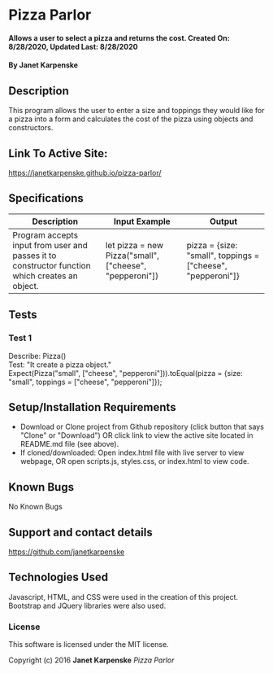 # Pizza Parlor

#### Allows a user to select a pizza and returns the cost. Created On: 8/28/2020, Updated Last: 8/28/2020

#### By Janet Karpenske

## Description

This program allows the user to enter a size and toppings they would like for a pizza into a form and calculates the cost of the pizza using objects and constructors.

## Link To Active Site:
https://janetkarpenske.github.io/pizza-parlor/

## Specifications
| Description | Input Example | Output |
|-------------|---------------|--------|
| Program accepts input from user and passes it to constructor function which creates an object. | let pizza = new Pizza("small", ["cheese", "pepperoni"]) | pizza = {size: "small", toppings = ["cheese", "pepperoni"]} |

## Tests
### Test 1
Describe: Pizza() </br>
Test: "It create a pizza object." </br>
Expect(Pizza("small", ["cheese", "pepperoni"])).toEqual(pizza = {size: "small", toppings = ["cheese", "pepperoni"]});


## Setup/Installation Requirements

* Download or Clone project from Github repository (click button that says "Clone" or "Download") OR click link to view the active site located in README.md file (see above). 
* If cloned/downloaded: Open index.html file with live server to view webpage, OR open scripts.js, styles.css, or index.html to view code.

## Known Bugs

No Known Bugs

## Support and contact details

https://github.com/janetkarpenske

## Technologies Used

Javascript, HTML, and CSS were used in the creation of this project. Bootstrap and JQuery libraries were also used.

### License

This software is licensed under the MIT license.

Copyright (c) 2016 **Janet Karpenske** _Pizza Parlor_